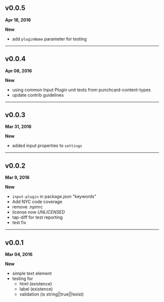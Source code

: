 ## v0.0.5
**Apr 18, 2016**

**New**

* add `pluginName` parameter for testing

---

## v0.0.4
**Apr 08, 2016**

**New**

* using common Input Plugin unit tests from punchcard-content-types
* update contrib guidelines

---

## v0.0.3
**Mar 31, 2016**

**New**

* added input properties to `settings`

---

## v0.0.2
**Mar 9, 2016**

**New**

* `input-plugin` in package.json "keywords"
* Add NYC code coverage
* remove .npmrc
* license now *UNLICENSED*
* tap-diff for test reporting
* test fix

---

## v0.0.1
**Mar 04, 2016**

**New**

* simple text element
* testing for
  * html (existence)
  * label (existence)
  * validation (is string||true||!exist)
